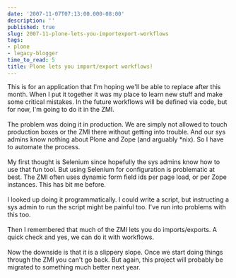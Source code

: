 ```yaml
---
date: '2007-11-07T07:13:00.000-08:00'
description: ''
published: true
slug: 2007-11-plone-lets-you-importexport-workflows
tags:
- plone
- legacy-blogger
time_to_read: 5
title: Plone lets you import/export workflows!
---
```


This is for an application that I'm hoping we'll be able to replace after this month.  When I put it together it was my place to learn new stuff and make some critical mistakes.  In the future workflows will be defined via code, but for now, I'm going to do it in the ZMI.<br /><br />The problem was doing it in production.  We are simply not allowed to touch production boxes or the ZMI there without getting into trouble.  And our sys admins know nothing about Plone and Zope (and arguably *nix).  So I have to automate the process.<br /><br />My first thought is Selenium since hopefully the sys admins know how to use that fun tool.  But using Selenium for configuration is problematic at best.  The ZMI often uses dynamic form field ids per page load, or per Zope instances.  This has bit me before.<br /><br />I looked up doing it programmatically.  I could write a script, but instructing a sys admin to run the script might be painful too.  I've run into problems with this too.<br /><br />Then I remembered that much of the ZMI lets you do imports/exports.  A quick check and yes, we can do it with workflows.<br /><br />Now the downside is that it is a slippery slope.  Once we start doing things through the ZMI you can't go back.  But again, this project will probably be migrated to something much better next year.